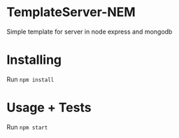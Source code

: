 # TemplateServer-NEM
Simple template for server in node express and mongodb


# Installing

Run `npm install`

# Usage + Tests

Run `npm start`
